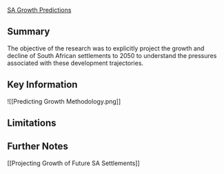 
[SA Growth Predictions](https://pta-gis-2-web1.csir.co.za/portal/apps/GBCascade/index.html?appid=5180459a765c4e63bfb3fa527c7302b3)

## Summary

The objective of the research was to explicitly project the growth and decline of South African settlements to 2050 to understand the pressures associated with these development trajectories.
## Key Information

![[Predicting Growth Methodology.png]]

## Limitations

## Further Notes

[[Projecting Growth of Future SA Settlements]]
